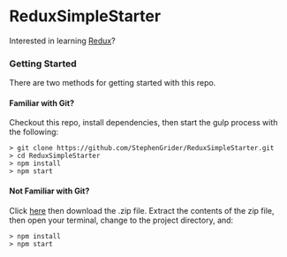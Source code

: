 # ReduxSimpleStarter

Interested in learning [Redux](https://www.udemy.com/react-redux/)?

### Getting Started

There are two methods for getting started with this repo.

#### Familiar with Git?
Checkout this repo, install dependencies, then start the gulp process with the following:

```
> git clone https://github.com/StephenGrider/ReduxSimpleStarter.git
> cd ReduxSimpleStarter
> npm install
> npm start
```

#### Not Familiar with Git?
Click [here](https://github.com/ranjeetkjha123/redux-react-sample.git) then download the .zip file.  Extract the contents of the zip file, then open your terminal, change to the project directory, and:

```
> npm install
> npm start
```
